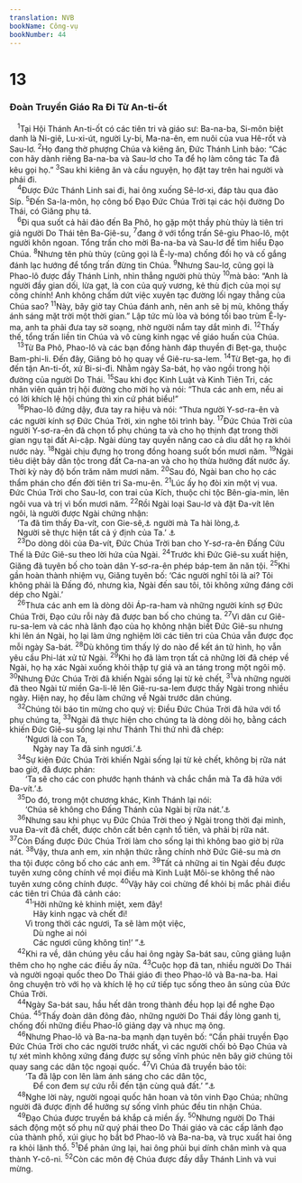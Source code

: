 ```yaml
---
translation: NVB
bookName: Công-vụ 
bookNumber: 44
---
```


<div class="title"><h1>13</h1><h3>Đoàn Truyền Giáo Ra Đi Từ An-ti-ốt </h3></div>
<span class="verse cong_13_1"> <sup>1</sup>Tại Hội Thánh An-ti-ốt có các tiên tri và giáo sư: Ba-na-ba, Si-môn biệt danh là Ni-giê, Lu-xi-út, người Ly-bi, Ma-na-ên, em nuôi của vua Hê-rốt và Sau-lơ. </span>
<span class="verse cong_13_2"><sup>2</sup>Họ đang thờ phượng Chúa và kiêng ăn, Đức Thánh Linh bảo: “Các con hãy dành riêng Ba-na-ba và Sau-lơ cho Ta để họ làm công tác Ta đã kêu gọi họ.” </span>
<span class="verse cong_13_3"><sup>3</sup>Sau khi kiêng ăn và cầu nguyện, họ đặt tay trên hai người và phái đi. <br/></span>
<span class="verse cong_13_4"> <sup>4</sup>Được Đức Thánh Linh sai đi, hai ông xuống Sê-lơ-xi, đáp tàu qua đảo Síp. </span>
<span class="verse cong_13_5"><sup>5</sup>Đến Sa-la-môn, họ công bố Đạo Đức Chúa Trời tại các hội đường Do Thái, có Giăng phụ tá. <br/></span>
<span class="verse cong_13_6"> <sup>6</sup>Đi qua suốt cả hải đảo đến Ba Phô, họ gặp một thầy phù thủy là tiên tri giả người Do Thái tên Ba-Giê-su, </span>
<span class="verse cong_13_7"><sup>7</sup>đang ở với tổng trấn Sê-giu Phao-lô, một người khôn ngoan. Tổng trấn cho mời Ba-na-ba và Sau-lơ để tìm hiểu Đạo Chúa. </span>
<span class="verse cong_13_8"><sup>8</sup>Nhưng tên phù thủy (cũng gọi là Ê-ly-ma) chống đối họ và cố gắng đánh lạc hướng để tổng trấn đừng tin Chúa. </span>
<span class="verse cong_13_9"><sup>9</sup>Nhưng Sau-lơ, cũng gọi là Phao-lô được đầy Thánh Linh, nhìn thẳng người phù thủy </span>
<span class="verse cong_13_10"><sup>10</sup>mà bảo: “Anh là người đầy gian dối, lừa gạt, là con của quỷ vương, kẻ thù địch của mọi sự công chính! Anh không chấm dứt việc xuyên tạc đường lối ngay thẳng của Chúa sao? </span>
<span class="verse cong_13_11"><sup>11</sup>Này, bây giờ tay Chúa đánh anh, nên anh sẽ bị mù, không thấy ánh sáng mặt trời một thời gian.” Lập tức mù lòa và bóng tối bao trùm Ê-ly-ma, anh ta phải đưa tay sờ soạng, nhờ người nắm tay dắt mình đi. </span>
<span class="verse cong_13_12"><sup>12</sup>Thấy thế, tổng trấn liền tin Chúa và vô cùng kinh ngạc về giáo huấn của Chúa. <br/></span>
<span class="verse cong_13_13"> <sup>13</sup>Từ Ba Phô, Phao-lô và các bạn đồng hành đáp thuyền đi Bẹt-ga, thuộc Bam-phi-li. Đến đây, Giăng bỏ họ quay về Giê-ru-sa-lem. </span>
<span class="verse cong_13_14"><sup>14</sup>Từ Bẹt-ga, họ đi đến tận An-ti-ốt, xứ Bi-si-đi. Nhằm ngày Sa-bát, họ vào ngồi trong hội đường của người Do Thái. </span>
<span class="verse cong_13_15"><sup>15</sup>Sau khi đọc Kinh Luật và Kinh Tiên Tri, các nhân viên quản trị hội đường cho mời họ và nói: “Thưa các anh em, nếu ai có lời khích lệ hội chúng thì xin cứ phát biểu!” <br/></span>
<span class="verse cong_13_16"> <sup>16</sup>Phao-lô đứng dậy, đưa tay ra hiệu và nói: “Thưa người Y-sơ-ra-ên và các người kính sợ Đức Chúa Trời, xin nghe tôi trình bày. </span>
<span class="verse cong_13_17"><sup>17</sup>Đức Chúa Trời của người Y-sơ-ra-ên đã chọn tổ phụ chúng ta và cho họ thịnh đạt trong thời gian ngụ tại đất Ai-cập. Ngài dùng tay quyền năng cao cả dìu dắt họ ra khỏi nước này. </span>
<span class="verse cong_13_18"><sup>18</sup>Ngài chịu đựng họ trong đồng hoang suốt bốn mươi năm. </span>
<span class="verse cong_13_19"><sup>19</sup>Ngài tiêu diệt bảy dân tộc trong đất Ca-na-an và cho họ thừa hưởng đất nước ấy. Thời kỳ này độ bốn trăm năm mươi năm. </span>
<span class="verse cong_13_20"><sup>20</sup>Sau đó, Ngài ban cho họ các thẩm phán cho đến đời tiên tri Sa-mu-ên. </span>
<span class="verse cong_13_21"><sup>21</sup>Lúc ấy họ đòi xin một vị vua. Đức Chúa Trời cho Sau-lơ, con trai của Kích, thuộc chi tộc Bên-gia-min, lên ngôi vua và trị vì bốn mươi năm. </span>
<span class="verse cong_13_22"><sup>22</sup>Rồi Ngài loại Sau-lơ và đặt Đa-vít lên ngôi, là người được Ngài chứng nhận: <br/> ‘Ta đã tìm thấy Đa-vít, con Gie-sê,<a data-toggle="tooltip" data-placement="bottom" title="Thi 89:20">⚓</a> người mà Ta hài lòng,<a data-toggle="tooltip" data-placement="bottom" title="1Sa 13:14">⚓</a><br/> Người sẽ thực hiện tất cả ý định của Ta.’ <a data-toggle="tooltip" data-placement="bottom" title="Isa 44:28">⚓</a><br/></span>
<span class="verse cong_13_23"> <sup>23</sup>Do dòng dõi của Đa-vít, Đức Chúa Trời ban cho Y-sơ-ra-ên Đấng Cứu Thế là Đức Giê-su theo lời hứa của Ngài. </span>
<span class="verse cong_13_24"><sup>24</sup>Trước khi Đức Giê-su xuất hiện, Giăng đã tuyên bố cho toàn dân Y-sơ-ra-ên phép báp-tem ăn năn tội. </span>
<span class="verse cong_13_25"><sup>25</sup>Khi gần hoàn thành nhiệm vụ, Giăng tuyên bố: ‘Các người nghĩ tôi là ai? Tôi không phải là Đấng đó, nhưng kìa, Ngài đến sau tôi, tôi không xứng đáng cởi dép cho Ngài.’ <br/></span>
<span class="verse cong_13_26"> <sup>26</sup>Thưa các anh em là dòng dõi Áp-ra-ham và những người kính sợ Đức Chúa Trời, Đạo cứu rỗi này đã được ban bố cho chúng ta. </span>
<span class="verse cong_13_27"><sup>27</sup>Vì dân cư Giê-ru-sa-lem và các nhà lãnh đạo của họ không nhận biết Đức Giê-su nhưng khi lên án Ngài, họ lại làm ứng nghiệm lời các tiên tri của Chúa vẫn được đọc mỗi ngày Sa-bát. </span>
<span class="verse cong_13_28"><sup>28</sup>Dù không tìm thấy lý do nào để kết án tử hình, họ vẫn yêu cầu Phi-lát xử tử Ngài. </span>
<span class="verse cong_13_29"><sup>29</sup>Khi họ đã làm trọn tất cả những lời đã chép về Ngài, họ hạ xác Ngài xuống khỏi thập tự giá và an táng trong một ngôi mộ. </span>
<span class="verse cong_13_30"><sup>30</sup>Nhưng Đức Chúa Trời đã khiến Ngài sống lại từ kẻ chết, </span>
<span class="verse cong_13_31"><sup>31</sup>và những người đã theo Ngài từ miền Ga-li-lê lên Giê-ru-sa-lem được thấy Ngài trong nhiều ngày. Hiện nay, họ đều làm chứng về Ngài trước dân chúng. <br/></span>
<span class="verse cong_13_32"> <sup>32</sup>Chúng tôi báo tin mừng cho quý vị: Điều Đức Chúa Trời đã hứa với tổ phụ chúng ta, </span>
<span class="verse cong_13_33"><sup>33</sup>Ngài đã thực hiện cho chúng ta là dòng dõi họ, bằng cách khiến Đức Giê-su sống lại như Thánh Thi thứ nhì đã chép: <br/>  ‘Ngươi là con Ta, <br/>   Ngày nay Ta đã sinh ngươi.’<a data-toggle="tooltip" data-placement="bottom" title="Thi 2:7">⚓</a><br/></span>
<span class="verse cong_13_34"> <sup>34</sup>Sự kiện Đức Chúa Trời khiến Ngài sống lại từ kẻ chết, không bị rữa nát bao giờ, đã được phán: <br/>  ‘Ta sẽ cho các con phước hạnh thánh và chắc chắn mà Ta đã hứa với Đa-vít.’<a data-toggle="tooltip" data-placement="bottom" title="Isa 55:3">⚓</a><br/></span>
<span class="verse cong_13_35"> <sup>35</sup>Do đó, trong một chương khác, Kinh Thánh lại nói: <br/>  ‘Chúa sẽ không cho Đấng Thánh của Ngài bị rữa nát.’<a data-toggle="tooltip" data-placement="bottom" title="Thi 16:10">⚓</a><br/></span>
<span class="verse cong_13_36"> <sup>36</sup>Nhưng sau khi phục vụ Đức Chúa Trời theo ý Ngài trong thời đại mình, vua Đa-vít đã chết, được chôn cất bên cạnh tổ tiên, và phải bị rữa nát. </span>
<span class="verse cong_13_37"><sup>37</sup>Còn Đấng được Đức Chúa Trời làm cho sống lại thì không bao giờ bị rữa nát. </span>
<span class="verse cong_13_38"><sup>38</sup>Vậy, thưa anh em, xin nhận thức rằng chính nhờ Đức Giê-su mà ơn tha tội được công bố cho các anh em. </span>
<span class="verse cong_13_39"><sup>39</sup>Tất cả những ai tin Ngài đều được tuyên xưng công chính về mọi điều mà Kinh Luật Môi-se không thể nào tuyên xưng công chính được. </span>
<span class="verse cong_13_40"><sup>40</sup>Vậy hãy coi chừng để khỏi bị mắc phải điều các tiên tri Chúa đã cảnh cáo: <br/></span>
<span class="verse cong_13_41">  <sup>41</sup>‘Hỡi những kẻ khinh miệt, xem đây! <br/>   Hãy kinh ngạc và chết đi! <br/>  Vì trong thời các ngươi, Ta sẽ làm một việc, <br/>   Dù nghe ai nói <br/>   Các ngươi cũng không tin!’ ”<a data-toggle="tooltip" data-placement="bottom" title="Hab 1:5">⚓</a><br/></span>
<span class="verse cong_13_42"> <sup>42</sup>Khi ra về, dân chúng yêu cầu hai ông ngày Sa-bát sau, cũng giảng luận thêm cho họ nghe các điều ấy nữa. </span>
<span class="verse cong_13_43"><sup>43</sup>Cuộc họp đã tan, nhiều người Do Thái và người ngoại quốc theo Do Thái giáo đi theo Phao-lô và Ba-na-ba. Hai ông chuyện trò với họ và khích lệ họ cứ tiếp tục sống theo ân sủng của Đức Chúa Trời. <br/></span>
<span class="verse cong_13_44"> <sup>44</sup>Ngày Sa-bát sau, hầu hết dân trong thành đều họp lại để nghe Đạo Chúa. </span>
<span class="verse cong_13_45"><sup>45</sup>Thấy đoàn dân đông đảo, những người Do Thái đầy lòng ganh tị, chống đối những điều Phao-lô giảng dạy và nhục mạ ông. <br/></span>
<span class="verse cong_13_46"> <sup>46</sup>Nhưng Phao-lô và Ba-na-ba mạnh dạn tuyên bố: “Cần phải truyền Đạo Đức Chúa Trời cho các người trước nhất, vì các người chối bỏ Đạo Chúa và tự xét mình không xứng đáng được sự sống vĩnh phúc nên bây giờ chúng tôi quay sang các dân tộc ngoại quốc. </span>
<span class="verse cong_13_47"><sup>47</sup>Vì Chúa đã truyền bảo tôi: <br/>  ‘Ta đã lập con lên làm ánh sáng cho các dân tộc, <br/>   Để con đem sự cứu rỗi đến tận cùng quả đất.’ ”<a data-toggle="tooltip" data-placement="bottom" title="Isa 49:6">⚓</a><br/></span>
<span class="verse cong_13_48"> <sup>48</sup>Nghe lời này, người ngoại quốc hân hoan và tôn vinh Đạo Chúa; những người đã được định để hưởng sự sống vĩnh phúc đều tin nhận Chúa. <br/></span>
<span class="verse cong_13_49"> <sup>49</sup>Đạo Chúa được truyền bá khắp cả miền ấy. </span>
<span class="verse cong_13_50"><sup>50</sup>Nhưng người Do Thái sách động một số phụ nữ quý phái theo Do Thái giáo và các cấp lãnh đạo của thành phố, xúi giục họ bắt bớ Phao-lô và Ba-na-ba, và trục xuất hai ông ra khỏi lãnh thổ. </span>
<span class="verse cong_13_51"><sup>51</sup>Để phản ứng lại, hai ông phủi bụi dính chân mình và qua thành Y-cô-ni. </span>
<span class="verse cong_13_52"><sup>52</sup>Còn các môn đệ Chúa được đầy dẫy Thánh Linh và vui mừng. <br/></span>
